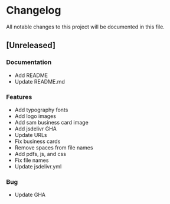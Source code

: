 # Changelog

All notable changes to this project will be documented in this file.

## [Unreleased]

### Documentation

- Add README
- Update README.md

### Features

- Add typography fonts
- Add logo images
- Add sam business card image
- Add jsdelivr GHA
- Update URLs
- Fix business cards
- Remove spaces from file names
- Add pdfs, js, and css
- Fix file names
- Update jsdelivr.yml

### Bug

- Update GHA

<!-- generated by git-cliff -->
